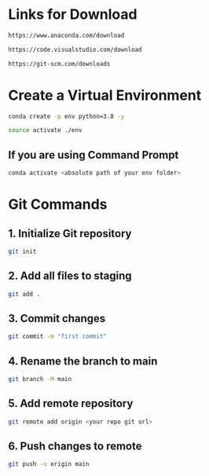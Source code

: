 # Links for Download

```bash
https://www.anaconda.com/download
```

```bash
https://code.visualstudio.com/download
```

```bash
https://git-scm.com/downloads
```


# Create a Virtual Environment

```bash
conda create -p env python=3.8 -y
````

```bash
source activate ./env
```

## If you are using Command Prompt

```bash
conda activate <absolute path of your env folder>
```

# Git Commands

## 1. Initialize Git repository

```bash
git init
```

## 2. Add all files to staging

```bash
git add .
```

## 3. Commit changes

```bash
git commit -m "first commit"
```

## 4. Rename the branch to main

```bash
git branch -M main
```

## 5. Add remote repository

```bash
git remote add origin <your repo git url>
```

## 6. Push changes to remote

```bash
git push -u origin main
```



